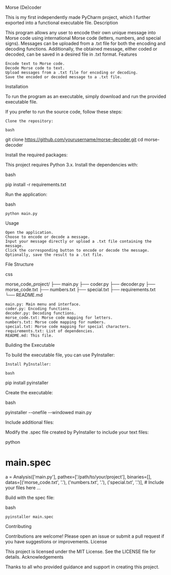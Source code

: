 Morse (De)coder

This is my first independently made PyCharm project, which I further exported into a functional executable file.
Description

This program allows any user to encode their own unique message into Morse code using international Morse code (letters, numbers, and special signs). Messages can be uploaded from a .txt file for both the encoding and decoding functions. Additionally, the obtained message, either coded or decoded, can be saved in a desired file in .txt format.
Features

    Encode text to Morse code.
    Decode Morse code to text.
    Upload messages from a .txt file for encoding or decoding.
    Save the encoded or decoded message to a .txt file.

Installation

To run the program as an executable, simply download and run the provided executable file.

If you prefer to run the source code, follow these steps:

    Clone the repository:

    bash

git clone https://github.com/yourusername/morse-decoder.git
cd morse-decoder

Install the required packages:

This project requires Python 3.x. Install the dependencies with:

bash

pip install -r requirements.txt

Run the application:

bash

    python main.py

Usage

    Open the application.
    Choose to encode or decode a message.
    Input your message directly or upload a .txt file containing the message.
    Click the corresponding button to encode or decode the message.
    Optionally, save the result to a .txt file.

File Structure

css

morse_code_project/
├── main.py
├── coder.py
├── decoder.py
├── morse_code.txt
├── numbers.txt
├── special.txt
├── requirements.txt
└── README.md

    main.py: Main menu and interface.
    coder.py: Encoding functions.
    decoder.py: Decoding functions.
    morse_code.txt: Morse code mapping for letters.
    numbers.txt: Morse code mapping for numbers.
    special.txt: Morse code mapping for special characters.
    requirements.txt: List of dependencies.
    README.md: This file.

Building the Executable

To build the executable file, you can use PyInstaller:

    Install PyInstaller:

    bash

pip install pyinstaller

Create the executable:

bash

pyinstaller --onefile --windowed main.py

Include additional files:

Modify the .spec file created by PyInstaller to include your text files:

python

# main.spec
a = Analysis(['main.py'],
             pathex=['/path/to/your/project'],
             binaries=[],
             datas=[('morse_code.txt', '.'), ('numbers.txt', '.'), ('special.txt', '.')],  # Include your files here
             ...

Build with the spec file:

bash

    pyinstaller main.spec

Contributing

Contributions are welcome! Please open an issue or submit a pull request if you have suggestions or improvements.
License

This project is licensed under the MIT License. See the LICENSE file for details.
Acknowledgements

Thanks to all who provided guidance and support in creating this project.
